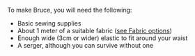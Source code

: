To make Bruce, you will need the following:

*   Basic sewing supplies
*   About 1 meter of a suitable fabric ([see Fabric options](/docs/patterns/bruce/fabric/))
*   Enough wide (3cm or wider) elastic to fit around your waist
*   A serger, although you can survive without one
